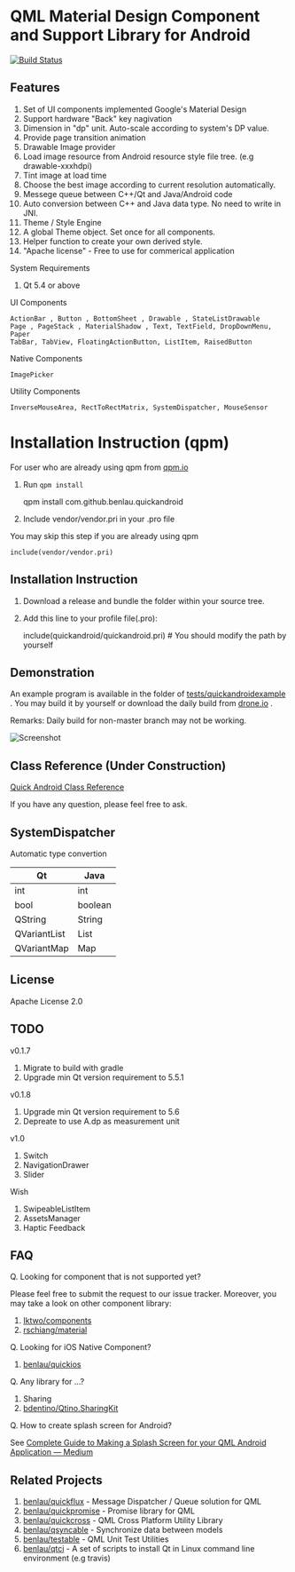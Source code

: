 QML Material Design Component and Support Library for Android
===========================================================
[![Build Status](https://travis-ci.org/benlau/quickandroid.svg?branch=master)](https://travis-ci.org/benlau/quickandroid)

Features
--------

 1. Set of UI components implemented Google's Material Design
  1. Support hardware "Back" key nagivation
  1. Dimension in "dp" unit. Auto-scale according to system's DP value.
  1. Provide page transition animation
 1. Drawable Image provider
  1. Load image resource from Android resource style file tree. (e.g drawable-xxxhdpi)
  2. Tint image at load time
  3. Choose the best image according to current resolution automatically.
 1. Messege queue between C++/Qt and Java/Android code
  1. Auto conversion between C++ and Java data type. No need to write in JNI.
 1. Theme / Style Engine
  1. A global Theme object. Set once for all components.
  1. Helper function to create your own derived style.
 1. "Apache license" - Free to use for commerical application

System Requirements
 1. Qt 5.4 or above

UI Components

    ActionBar , Button , BottomSheet , Drawable , StateListDrawable
    Page , PageStack , MaterialShadow , Text, TextField, DropDownMenu, Paper
    TabBar, TabView, FloatingActionButton, ListItem, RaisedButton

Native Components

    ImagePicker

Utility Components

    InverseMouseArea, RectToRectMatrix, SystemDispatcher, MouseSensor

Installation Instruction (qpm)
==============================

For user who are already using qpm from [qpm.io](https://qpm.io)

 1) Run `qpm install`
 
    qpm install com.github.benlau.quickandroid
    
 2) Include vendor/vendor.pri in your .pro file

You may skip this step if you are already using qpm

    include(vendor/vendor.pri)

Installation Instruction 
------------------------

 1) Download a release and bundle the folder within your source tree.

 2) Add this line to your profile file(.pro):

    include(quickandroid/quickandroid.pri) # You should modify the path by yourself


Demonstration
-------------

An example program is available in the folder of [tests/quickandroidexample](tests/quickandroidexample) . You may build it by yourself or download the daily build from [drone.io](https://drone.io/github.com/benlau/quickandroid/files) .

Remarks: Daily build for non-master branch may not be working. 

![Screenshot](https://raw.githubusercontent.com/benlau/quickandroid/master/docs/screenshots/example1.png)

Class Reference (Under Construction)
---------------

[Quick Android Class Reference](http://benlau.github.io/quickandroid/)

If you have any question, please feel free to ask.

SystemDispatcher
----------------

Automatic type convertion

| Qt           | Java    |
|--------------|---------|
| int          | int     |
| bool         | boolean |
| QString      | String  |
| QVariantList | List<T> |
| QVariantMap  | Map<T>  |

License
-------

Apache License 2.0

TODO
----

v0.1.7
 1. Migrate to build with gradle
 2. Upgrade min Qt version requirement to 5.5.1

v0.1.8
 1. Upgrade min Qt version requirement to 5.6
 2. Depreate to use A.dp as measurement unit

v1.0 
 1. Switch
 1. NavigationDrawer
 1. Slider

Wish
 1. SwipeableListItem
 2. AssetsManager
 3. Haptic Feedback

FAQ
---

Q. Looking for component that is not supported yet?

Please feel free to submit the request to our issue tracker. Moreover, you may take a look on other component library:

1. [Iktwo/components](https://github.com/Iktwo/components)
2. [rschiang/material](https://github.com/rschiang/material)

Q. Looking for iOS Native Component?

1. [benlau/quickios](https://github.com/benlau/quickios) 

Q. Any library for ...?

1. Sharing
 1. [bdentino/Qtino.SharingKit](https://github.com/bdentino/Qtino.SharingKit)

Q. How to create splash screen for Android?

See [Complete Guide to Making a Splash Screen for your QML Android Application — Medium](https://medium.com/@benlaud/complete-guide-to-make-a-splash-screen-for-your-qml-android-application-567ca3bc70af#.z9biu3sfp)

Related Projects
----------------

 1. [benlau/quickflux](https://github.com/benlau/quickflux) - Message Dispatcher / Queue solution for QML
 1. [benlau/quickpromise](https://github.com/benlau/quickpromise) - Promise library for QML
 1. [benlau/quickcross](https://github.com/benlau/quickcross) - QML Cross Platform Utility Library
 1. [benlau/qsyncable](https://github.com/benlau/qsyncable) - Synchronize data between models
 1. [benlau/testable](https://github.com/benlau/testable) - QML Unit Test Utilities
 1. [benlau/qtci](https://github.com/benlau/qtci) -  A set of scripts to install Qt in Linux command line environment (e.g travis)
